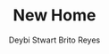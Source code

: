 ---
title: New Home
author: Deybi Stwart Brito Reyes
photo_url: "/portraits/Stwart.jpg"
audio_url:
---